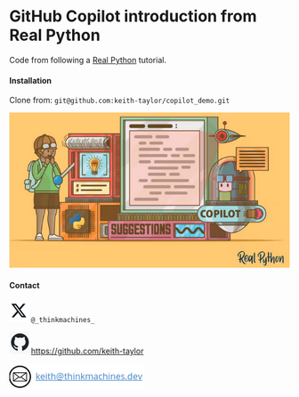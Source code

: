 # GitHub Copilot introduction from Real Python

Code from following a [Real Python](https://realpython.com/github-copilot-python/) tutorial.

#### Installation

Clone from: `git@github.com:keith-taylor/copilot_demo.git`

![](/img/copilot_demo_title_image.png)

#### Contact

![twitter](img/twitter.png) `@_thinkmachines_`

![github](img/github.png) https://github.com/keith-taylor 

![](img/email.png) 

 

